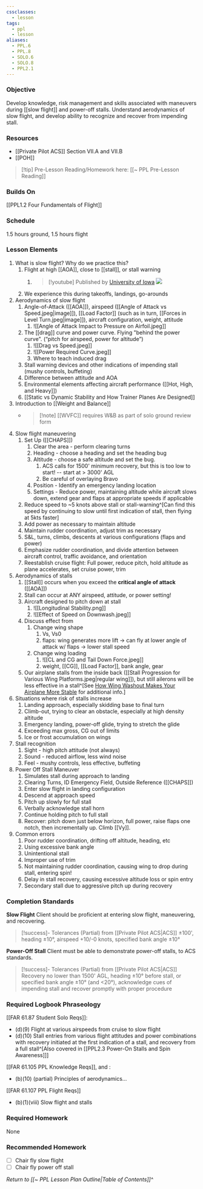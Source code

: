 ```yaml
---
cssclasses:
  - lesson
tags:
  - ppl
  - lesson
aliases:
  - PPL.6
  - PPL.8
  - SOLO.6
  - SOLO.8
  - PPL2.1
---
```

### Objective
Develop knowledge, risk management and skills associated with maneuvers during [[slow flight]] and power-off stalls. Understand aerodynamics of slow flight, and develop ability to recognize and recover from impending stall.


### Resources
- [[Private Pilot ACS]] Section VII.A and VII.B
- [[POH]]

> [!tip] Pre-Lesson Reading/Homework here: [[~ PPL Pre-Lesson Reading]]

### Builds On
[[PPL1.2 Four Fundamentals of Flight]]

### Schedule
1.5 hours ground, 1.5 hours flight

### Lesson Elements
1. What is slow flight? Why do we practice this?
	1. Flight at high [[AOA]], close to [[stall]], or stall warning
		1. > [!youtube] Published by [University of Iowa](https://www.youtube.com/@universityofiowa)
		   ![](https://www.youtube.com/watch?v=8WKNrfFDaYM&start=1322)
	3. We experience this during takeoffs, landings, go-arounds
2. Aerodynamics of slow flight
	1. Angle-of-Attack ([[AOA]]), airspeed ([[Angle of Attack vs Speed.jpeg|image]]), [[Load Factor]] (such as in turn, [[Forces in Level Turn.jpeg|image]]), aircraft configuration, weight, attitude
		1. ![[Angle of Attack Impact to Pressure on Airfoil.jpeg]]
	2. The [[drag]] curve and power curve. Flying "behind the power curve". (“pitch for airspeed, power for altitude”)
		1. ![[Drag vs Speed.jpeg]]
		2. ![[Power Required Curve.jpeg]]
		3. Where to teach induced drag
	3. Stall warning devices and other indications of impending stall (mushy controls, buffeting)
	4. Difference between attitude and AOA
	5. Environmental elements affecting aircraft performance ([[Hot, High, and Heavy]])
	6. [[Static vs Dynamic Stability and How Trainer Planes Are Designed]]
3. Introduction to [[Weight and Balance]]
	- > [!note] [[WVFC]] requires W&B as part of solo ground review form
4. Slow flight maneuvering
	1. Set Up ([[CHAPS]])
		1. Clear the area - perform clearing turns
		2. Heading - choose a heading and set the heading bug
		3. Altitude - choose a safe altitude and set the bug.
			1. ACS calls for 1500' minimum recovery, but this is too low to start! -- start at > 3000' AGL
			2. Be careful of overlaying Bravo
		4. Position - Identify an emergency landing location
		5. Settings - Reduce power, maintaining altitude while aircraft slows down, extend gear and flaps at appropriate speeds if applicable
	3. Reduce speed to ~5 knots above stall or stall-warning^[Can find this speed by continuing to slow until first indication of stall, then flying at 5kts faster]
	4. Add power as necessary to maintain altitude
	5. Maintain rudder coordination, adjust trim as necessary
	6. S&L, turns, climbs, descents at various configurations (flaps and power)
	7. Emphasize rudder coordination, and divide attention between aircraft control, traffic avoidance, and orientation
	8. Reestablish cruise flight: Full power, reduce pitch, hold altitude as plane accelerates, set cruise power, trim
5.  Aerodynamics of stalls
	1. [[Stall]] occurs when you exceed the **critical angle of attack** ([[AOA]])
	2. Stall can occur at ANY airspeed, attitude, or power setting!
	3. Aircraft designed to pitch down at stall 
		1. ![[Longitudinal Stability.png]]
		2. ![[Effect of Speed on Downwash.jpeg]]
	4. Discuss effect from
		1. Change wing shape
			1. Vs, Vs0
			2. flaps: wing generates more lift -> can fly at lower angle of attack w/ flaps -> lower stall speed
		2. Change wing loading
			1. ![[CL and CG and Tail Down Force.jpeg]]
			2. weight, [[CG]], [[Load Factor]], bank angle, gear
	5. Our airplane stalls from the inside back ([[Stall Progression for Various Wing Platforms.jpeg|regular wing]]), but still ailerons will be less effective in a stall^[See [How Wing Washout Makes Your Airplane More Stable](https://www.boldmethod.com/learn-to-fly/aircraft-systems/how-wing-washout-makes-your-airplane-and-wings-more-stable-when-flying/) for additional info.]
6. Situations where risk of stalls increase
	1. Landing approach, especially skidding base to final turn
	2. Climb-out, trying to clear an obstacle, especially at high density altitude
	3. Emergency landing, power-off glide, trying to stretch the glide
	4. Exceeding max gross, CG out of limits
	5. Ice or frost accumulation on wings
7. Stall recognition
	1. Sight - high pitch attitude (not always)
	2. Sound - reduced airflow, less wind noise
	3. Feel - mushy controls, less effective, buffeting
8. Power Off Stall Maneuver
	1. Simulates stall during approach to landing
	2. Clearing Turns, ID Emergency Field, Outside Reference ([[CHAPS]])
	3. Enter slow flight in landing configuration
	4. Descend at approach speed
	5. Pitch up slowly for full stall
	6. Verbally acknowledge stall horn
	7. Continue holding pitch to full stall
	8. Recover: pitch down just below horizon, full power, raise flaps one notch, then incrementally up. Climb [[Vy]].
9. Common errors
	1. Poor rudder coordination, drifting off altitude, heading, etc
	2. Using excessive bank angle
	3. Unintentional stall
	4. Improper use of trim
	5. Not maintaining rudder coordination, causing wing to drop during stall, entering spin!
	2. Delay in stall recovery, causing excessive altitude loss or spin entry
	3. Secondary stall due to aggressive pitch up during recovery

### Completion Standards
**Slow Flight**
Client should be proficient at entering slow flight, maneuvering, and recovering.

> [!success]- Tolerances (Partial) from [[Private Pilot ACS|ACS]]
> ±100', heading ±10°, airspeed +10/-0 knots, specified bank angle ±10°

**Power-Off Stall**
Client must be able to demonstrate power-off stalls, to ACS standards.

> [!success]- Tolerances (Partial) from [[Private Pilot ACS|ACS]]
> Recovery no lower than 1500' AGL, heading ±10° before stall, or specified bank angle ±10° (and <20°), acknowledge cues of impending stall and recover promptly with proper procedure

### Required Logbook Phraseology
[[FAR 61.87 Student Solo Reqs]]:
- (d)(9) Flight at various airspeeds from cruise to slow flight
- (d)(10) Stall entries from various flight attitudes and power combinations with recovery initiated at the first indication of a stall, and recovery from a full stall^[Also covered in [[PPL2.3 Power-On Stalls and Spin Awareness]]]

[[FAR 61.105 PPL Knowledge Reqs]], and : 
- (b)(10) (partial) Principles of aerodynamics...

[[FAR 61.107 PPL Flight Reqs]]
- (b)(1)(viii) Slow flight and stalls

### Required Homework
 None

### Recommended Homework 
- [ ] Chair fly slow flight
- [ ] Chair fly power off stall

*Return to [[~ PPL Lesson Plan Outline|Table of Contents]]^*